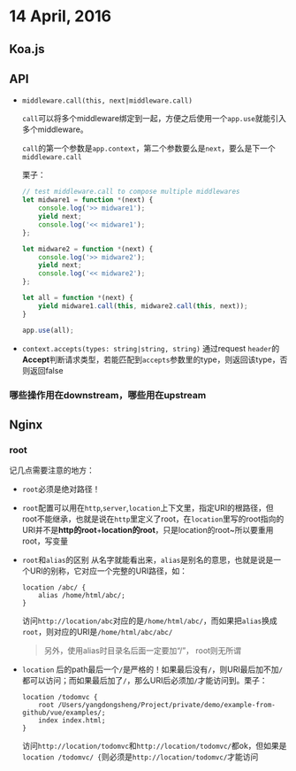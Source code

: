 # 14 April, 2016

## Koa.js

## API

- `middleware.call(this, next|middleware.call)`

    `call`可以将多个middleware绑定到一起，方便之后使用一个`app.use`就能引入多个middleware。
    
    `call`的第一个参数是`app.context`，第二个参数要么是`next`，要么是下一个`middleware.call`
    
    栗子：
    
    ```js
    // test middleware.call to compose multiple middlewares
    let midware1 = function *(next) {
        console.log('>> midware1');
        yield next;
        console.log('<< midware1');
    };
    
    let midware2 = function *(next) {
        console.log('>> midware2');
        yield next;
        console.log('<< midware2');
    };
    
    let all = function *(next) {
        yield midware1.call(this, midware2.call(this, next));
    }
    
    app.use(all);

    ```

- `context.accepts(types: string|string, string)` 通过request `header`的**Accept**判断请求类型，若能匹配到`accepts`参数里的type，则返回该type，否则返回false

### 哪些操作用在downstream，哪些用在upstream

## Nginx

### root

记几点需要注意的地方：

- `root`必须是绝对路径！
- `root`配置可以用在`http`,`server`,`location`上下文里，指定URI的根路径，但root不能继承，也就是说在`http`里定义了root，在`location`里写的root指向的URI并不是**http的root**+**location的root**，只是location的root~所以要重用root，写变量
- `root`和`alias`的区别 从名字就能看出来，`alias`是别名的意思，也就是说是一个URI的别称，它对应一个完整的URI路径，如：

    ```
    location /abc/ {
        alias /home/html/abc/;
    }
    ```
    访问`http://location/abc`对应的是`/home/html/abc/`，而如果把`alias`换成`root`，则对应的URI是`/home/html/abc/abc/`
    
    > 另外，使用alias时目录名后面一定要加“/”， root则无所谓
- `location` 后的path最后一个`/`是严格的！如果最后没有`/`，则URI最后加不加`/`都可以访问；而如果最后加了`/`，那么URI后必须加`/`才能访问到。栗子：

    ```
    location /todomvc {
        root /Users/yangdongsheng/Project/private/demo/example-from-github/vue/examples/; 
        index index.html;
    }
    ```
    访问`http://location/todomvc`和`http://location/todomvc/`都ok，但如果是`location /todomvc/ {`则必须是`http://location/todomvc/`才能访问

    
